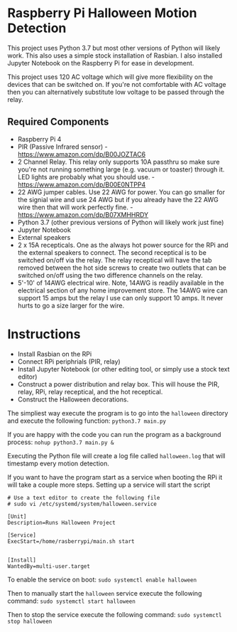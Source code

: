 # Raspberry Pi Halloween Motion Detection
This project uses Python 3.7 but most other versions of Python will likely work. This also uses a simple stock installation of Rasbian.  I also installed Jupyter Notebook on the Raspberry Pi for ease in development.

This project uses 120 AC voltage which will give more flexibility on the devices that can be switched on.  If you're not comfortable with AC voltage then you can alternatively substitute low voltage to be passed through the relay.

## Required Components
* Raspberry Pi 4
* PIR (Passive Infrared sensor) - https://www.amazon.com/dp/B00JOZTAC6
* 2 Channel Relay.  This relay only supports 10A passthru so make sure you're not running something large (e.g. vacuum or toaster) through it.  LED lights are probably what you should use. - https://www.amazon.com/dp/B00E0NTPP4
* 22 AWG jumper cables.  Use 22 AWG for power.  You can go smaller for the signial wire and use 24 AWG but if you already have the 22 AWG wire then that will work perfectly fine. - https://www.amazon.com/dp/B07XMHHRDY
* Python 3.7 (other previous versions of Python will likely work just fine)
* Jupyter Notebook
* External speakers
* 2 x 15A recepticals.  One as the always hot power source for the RPi and the external speakers to connect.  The second receptical is to be switched on/off via the relay.  The relay receptical will have the tab removed between the hot side screws to create two outlets that can be switched on/off using the two difference channels on the relay.
* 5'-10' of 14AWG electrical wire.  Note, 14AWG is readily available in the electrical section of any home improvement store.  The 14AWG wire can support 15 amps but the relay I use can only support 10 amps.  It never hurts to go a size larger for the wire.


# Instructions
* Install Rasbian on the RPi
* Connect RPi periphrials (PIR, relay)
* Install Jupyter Notebook (or other editing tool, or simply use a stock text editor)
* Construct a power distribution and relay box.  This will house the PIR, relay, RPi, relay receptical, and the hot receptical.
* Construct the Halloween decorations.

The simpliest way execute the program is to go into the `halloween` directory and execute the following function: `python3.7 main.py`

If you are happy with the code you can run the program as a background process:
`nohup python3.7 main.py &`

Executing the Python file will create a log file called `halloween.log` that will timestamp every motion detection.

If you want to have the program start as a service when booting the RPi it will take a couple more steps.  Setting up a service will start the script 
```
# Use a text editor to create the following file
# sudo vi /etc/systemd/system/halloween.service

[Unit]
Description=Runs Halloween Project

[Service]
ExecStart=/home/rasberrypi/main.sh start


[Install]
WantedBy=multi-user.target
```

To enable the service on boot:
`sudo systemctl enable halloween`

Then to manually start the `halloween` service execute the following command:
`sudo systemctl start halloween`

Then to stop the service execute the following command:
`sudo systemctl stop halloween`
